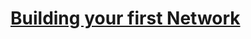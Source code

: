 
# [Building your first Network](https://hyperledger-fabric.readthedocs.io/en/release-1.3/build_network.html)

